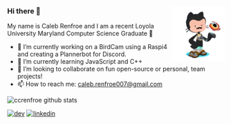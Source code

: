 <!--
**ccrenfroe/ccrenfroe** is a ✨ _special_ ✨ repository because its `README.md` (this file) appears on your GitHub profile.
-->

### Hi there 👋 <img src='https://github.com/ccrenfroe/ccrenfroe/blob/master/octocat-1607461525497.png' alt='OctoCat' height='125' align = 'right'>



My name is Caleb Renfroe and I am a recent Loyola University Maryland Computer Science Graduate 🎉

- 🔭 I’m currently working on a BirdCam using a Raspi4 and creating a Plannerbot for Discord.
- 🌱 I’m currently learning JavaScript and C++
- 👯 I’m looking to collaborate on fun open-source or personal, team projects!
- 📫 How to reach me: caleb.renfroe007@gmail.com

![ccrenfroe github stats](https://github-readme-stats.vercel.app/api?username=ccrenfroe&show_icons=true&hide_border=true)

[<img src='https://cdn.jsdelivr.net/npm/simple-icons@3.0.1/icons/dev-dot-to.svg' alt='dev' height='50'>](https://dev.to/ccrenfroe)
[<img src='https://cdn.jsdelivr.net/npm/simple-icons@3.0.1/icons/linkedin.svg' alt='linkedin' height='40'>](https://www.linkedin.com/in/caleb-renfroe-543863180/)  
